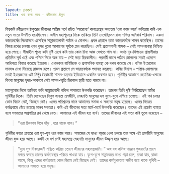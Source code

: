 ```yaml
---
layout: post
title: ওরা কাজ করে - রবীন্দ্রনাথ ঠাকুর
---
```


বিশ্বকবি রবীন্দ্রনাথ ঠাকুরের জীবনের অন্তিম পর্বে রচিত ‘আরোগ্য‘ কাব্যগ্রন্থের অন্যতম ‘ওরা কাজ করে’ কবিতায় কবি এক নতুন সত্যে উপনীত হয়েছিলেন। অসীম মহাশূন্যের দিকে তাকিয়ে তিনি দেখেছিলেন রাজ শক্তির অনিবার্য পরিনাম। একদা ভারতবর্ষের সিংহাসনে এসেছিল সাম্রাজ্যলোভী পাঠান ও মোগল। প্রবল প্রতাপে তারা ভারতবর্ষকে শাসন করেছিল। তাদের বিজয় রথের চাকায় ওড়া ধূসর ধুলো আকাশের সূর্যকে ম্লান করেছিল। সেই প্রতাপশালী শাসক – সেই শাসনব্যবস্থা নিশ্চিহ্ন হয়ে গেছে। সীমাহীন  শূন্যে কবি  দৃষ্টি রেখে কবি তার কোন চিহ্ন আজ দেখতে পান না। অথচ দূর-দিগন্তের প্রান্তসীমায়  প্রতিদিন সূর্য ওঠে এবং পশ্চিম দিকে অস্ত যায় – সেই সত্য চিরকালীন।
পরবর্তী কালে পাঠান মোগলের মতই এদেশে আধিপত্য বিস্তার করেছে ইংরেজ। এখানকার বাণিজ্যিক ও প্রশাসনিক ব্যবস্থা কে দখল করেছে সে। বণিক ইংরেজের মানদণ্ড দেখা দিয়েছে রাজদণ্ড রূপে। প্রবল প্রতাপে সে ভারতবর্ষকে পদানত করেছে। কবির বিশ্বাস – পাঠান-মোগলের মতই ইংরেজদের এই নিষ্ঠুর স্বৈরাচারী শাসন-যন্ত্রনার ইতিহাসে একদিন অবসান হবে। পৃথিবীর আকাশে জ্যোতিষ্ক-লোকে কিংবা মানুষের হৃদয়-আকাশে সেই শাসন-স্মৃতি চিরকাল স্থায়ী হতে পারবে না।

মহাশূন্যের দিকে তাকিয়ে কবি সাম্রাজ্যবাদী শক্তির অসারতা  উপলব্ধি করেছেন। তারপর তিনি দৃষ্টি ফিরিয়েছেন  মাটির পৃথিবীর দিকে। তিনি দেখেছেন বিপুল জনতা শ্রমজীবি, মেহনতি মানুষের দল যুগে-যুগে এগিয়ে চলেছে। এই পথ চলার কোন বিরাম নেই, বিচ্ছেদ নেই। এদের পরিশ্রমের দানে আমাদের সমাজ ও সভ্যতা সমৃদ্ধ হয়েছে। এদের নিরন্তর কর্মপ্রবাহে বেঁচে রয়েছে মানব সভ্যতা। কবি এই জীবনের সত্য মর্মে-মর্মে উপলব্ধি করেছেন। তাদের এই প্রচেষ্টা ব্যাহত হলে সভ্যতার অগ্রগতির রথ থেমে যেত। আমাদের এই জীবন হত ব্যর্থ। তাদের জীবনের এই সত্য কবি তুলে ধরেছেন –

>“ওরা চিরকাল
টানে দাঁড় , ধরে থাকে হাল।“

পৃথিবীর নগরে প্রান্তরে ওরা যুগ-যুগ ধরে কাজ করে। সমাজের যে ভাঙা গড়ার খেলা চলছে তার সঙ্গে এই শ্রমজীবি মানুষের জীবন যুক্ত হয়ে আছে। কর্মই যে ধর্ম সেই মহামন্ত্রে  মেহনতি মানুষের জীবন উজ্জ্বল হয়ে আছে।

>“দুঃখ সুখ দিবসরজনী
মন্দ্রিত করিয়া তোলে জীবনের মহামন্ত্রধ্বনি।“
অঙ্গ বঙ্গ কলিঙ্গ পাঞ্জাব গুজরাটের গ্রামে নগরে বন্দরে তাদের কর্মব্যবস্থার পরিচয় পাওয়া যায়। যুগে-যুগে সাম্রাজ্যের ভাঙা গড়া চলে, রাজা যায়, রাজা আসে, কিন্তু এদের কর্মপ্রবাহে কোন বিরাম নেই বিচ্ছেদ নেই। তাদের কর্মমুখরতায়  সজীব হয়ে থাকে পৃথিবী – আমাদের সভ্যতা হয়ে সমৃদ্ধ।
